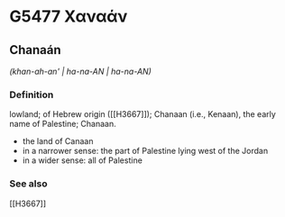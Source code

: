 # G5477 Χαναάν

## Chanaán

_(khan-ah-an' | ha-na-AN | ha-na-AN)_

### Definition

lowland; of Hebrew origin ([[H3667]]); Chanaan (i.e., Kenaan), the early name of Palestine; Chanaan.

- the land of Canaan
- in a narrower sense: the part of Palestine lying west of the Jordan
- in a wider sense: all of Palestine

### See also

[[H3667]]

